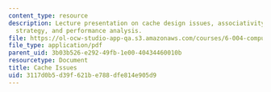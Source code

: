 ```yaml
---
content_type: resource
description: Lecture presentation on cache design issues, associativity, replacement
  strategy, and performance analysis.
file: https://ol-ocw-studio-app-qa.s3.amazonaws.com/courses/6-004-computation-structures-spring-2009/3117d0b5d39f621be788dfe814e905d9_MIT6_004s09_lec16.pdf
file_type: application/pdf
parent_uid: 3b03b526-e292-49fb-1e00-40434460010b
resourcetype: Document
title: Cache Issues
uid: 3117d0b5-d39f-621b-e788-dfe814e905d9
---
```

